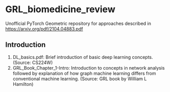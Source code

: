 # GRL_biomedicine_review
Unofficial PyTorch Geometric repository for approaches described in https://arxiv.org/pdf/2104.04883.pdf

## Introduction
1. DL_basics.pdf: Brief introduction of basic deep learning concepts. (Source: CS224W)
2. GRL_Book_Chapter_1-Intro: Introduction to concepts in network analysis followed by explanation of how graph machine learning differs from conventional machine learning. (Source: GRL book by William L Hamilton)
